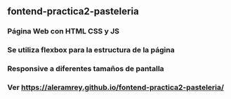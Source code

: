 ## fontend-practica2-pasteleria
### Página Web con HTML CSS y JS
### Se utiliza flexbox para la estructura de la página
### Responsive a diferentes tamaños de pantalla
### Ver https://aleramrey.github.io/fontend-practica2-pasteleria/
